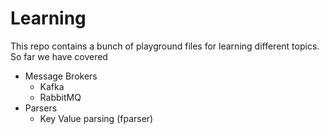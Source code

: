 # Learning

This repo contains a bunch of playground files for learning different topics. So far we have covered

- Message Brokers
  - Kafka
  - RabbitMQ
- Parsers
  - Key Value parsing (fparser)
